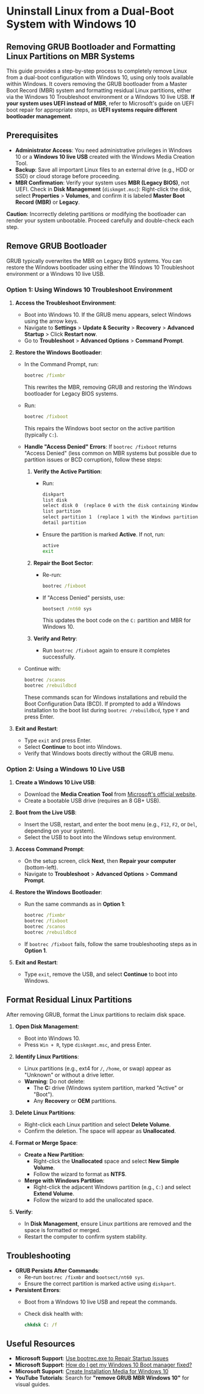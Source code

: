 # Uninstall Linux from a Dual-Boot System with Windows 10

## Removing GRUB Bootloader and Formatting Linux Partitions on MBR Systems

This guide provides a step-by-step process to completely remove Linux from a dual-boot configuration with Windows 10, using only tools available within Windows. It covers removing the GRUB bootloader from a Master Boot Record (MBR) system and formatting residual Linux partitions, either via the Windows 10 Troubleshoot environment or a Windows 10 live USB. **If your system uses UEFI instead of MBR**, refer to Microsoft's guide on UEFI boot repair for appropriate steps, as **UEFI systems require different bootloader management**.

## Prerequisites

- **Administrator Access**: You need administrative privileges in Windows 10 or a **Windows 10 live USB** created with the Windows Media Creation Tool.
- **Backup**: Save all important Linux files to an external drive (e.g., HDD or SSD) or cloud storage before proceeding.
- **MBR Confirmation**: Verify your system uses **MBR (Legacy BIOS)**, not UEFI. Check in **Disk Management** (`diskmgmt.msc`): Right-click the disk, select **Properties** > **Volumes**, and confirm it is labeled **Master Boot Record (MBR)** or **Legacy**.

**Caution**: Incorrectly deleting partitions or modifying the bootloader can render your system unbootable. Proceed carefully and double-check each step.

## Remove GRUB Bootloader

GRUB typically overwrites the MBR on Legacy BIOS systems. You can restore the Windows bootloader using either the Windows 10 Troubleshoot environment or a Windows 10 live USB.

### Option 1: Using Windows 10 Troubleshoot Environment

1. **Access the Troubleshoot Environment**:
   - Boot into Windows 10. If the GRUB menu appears, select Windows using the arrow keys.
   - Navigate to **Settings** > **Update & Security** > **Recovery** > **Advanced Startup** > Click **Restart now**.
   - Go to **Troubleshoot** > **Advanced Options** > **Command Prompt**.

2. **Restore the Windows Bootloader**:
   - In the Command Prompt, run:

     ```cmd
     bootrec /fixmbr
     ```

     This rewrites the MBR, removing GRUB and restoring the Windows bootloader for Legacy BIOS systems.

   - Run:

     ```cmd
     bootrec /fixboot
     ```

     This repairs the Windows boot sector on the active partition (typically `C:`).

   - **Handle "Access Denied" Errors**:
     If `bootrec /fixboot` returns "Access Denied" (less common on MBR systems but possible due to partition issues or BCD corruption), follow these steps:
     1. **Verify the Active Partition**:
        - Run:

          ```cmd
          diskpart
          list disk
          select disk 0  (replace 0 with the disk containing Windows, usually marked with an asterisk `*`)
          list partition
          select partition 1  (replace 1 with the Windows partition, typically `C:`, marked as "Primary")
          detail partition
          ```

        - Ensure the partition is marked **Active**. If not, run:

          ```cmd
          active
          exit
          ```

     2. **Repair the Boot Sector**:
        - Re-run:

          ```cmd
          bootrec /fixboot
          ```

        - If "Access Denied" persists, use:

          ```cmd
          bootsect /nt60 sys
          ```

          This updates the boot code on the `C:` partition and MBR for Windows 10.

     3. **Verify and Retry**:
        - Run `bootrec /fixboot` again to ensure it completes successfully.

   - Continue with:

     ```cmd
     bootrec /scanos
     bootrec /rebuildbcd
     ```

     These commands scan for Windows installations and rebuild the Boot Configuration Data (BCD). If prompted to add a Windows installation to the boot list during `bootrec /rebuildbcd`, type `Y` and press Enter.

3. **Exit and Restart**:
   - Type `exit` and press Enter.
   - Select **Continue** to boot into Windows.
   - Verify that Windows boots directly without the GRUB menu.

### Option 2: Using a Windows 10 Live USB

1. **Create a Windows 10 Live USB**:
   - Download the **Media Creation Tool** from [Microsoft's official website](https://www.microsoft.com/software-download/windows10).
   - Create a bootable USB drive (requires an 8 GB+ USB).

2. **Boot from the Live USB**:
   - Insert the USB, restart, and enter the boot menu (e.g., `F12`, `F2`, or `Del`, depending on your system).
   - Select the USB to boot into the Windows setup environment.

3. **Access Command Prompt**:
   - On the setup screen, click **Next**, then **Repair your computer** (bottom-left).
   - Navigate to **Troubleshoot** > **Advanced Options** > **Command Prompt**.

4. **Restore the Windows Bootloader**:
   - Run the same commands as in **Option 1**:

     ```cmd
     bootrec /fixmbr
     bootrec /fixboot
     bootrec /scanos
     bootrec /rebuildbcd
     ```

   - If `bootrec /fixboot` fails, follow the same troubleshooting steps as in **Option 1**.

5. **Exit and Restart**:
   - Type `exit`, remove the USB, and select **Continue** to boot into Windows.

## Format Residual Linux Partitions

After removing GRUB, format the Linux partitions to reclaim disk space.

1. **Open Disk Management**:
   - Boot into Windows 10.
   - Press `Win + R`, type `diskmgmt.msc`, and press Enter.

2. **Identify Linux Partitions**:
   - Linux partitions (e.g., ext4 for `/`, `/home`, or swap) appear as "Unknown" or without a drive letter.
   - **Warning**: Do not delete:
     - The **C:** drive (Windows system partition, marked "Active" or "Boot").
     - Any **Recovery** or **OEM** partitions.

3. **Delete Linux Partitions**:
   - Right-click each Linux partition and select **Delete Volume**.
   - Confirm the deletion. The space will appear as **Unallocated**.

4. **Format or Merge Space**:
   - **Create a New Partition**:
     - Right-click the **Unallocated** space and select **New Simple Volume**.
     - Follow the wizard to format as **NTFS**.
   - **Merge with Windows Partition**:
     - Right-click the adjacent Windows partition (e.g., `C:`) and select **Extend Volume**.
     - Follow the wizard to add the unallocated space.

5. **Verify**:
   - In **Disk Management**, ensure Linux partitions are removed and the space is formatted or merged.
   - Restart the computer to confirm system stability.

## Troubleshooting

- **GRUB Persists After Commands**:
  - Re-run `bootrec /fixmbr` and `bootsect/nt60 sys`.
  - Ensure the correct partition is marked active using `diskpart`.
- **Persistent Errors**:
  - Boot from a Windows 10 live USB and repeat the commands.
  - Check disk health with:

    ```cmd
    chkdsk C: /f
    ```

## Useful Resources

- **Microsoft Support**: [Use bootrec.exe to Repair Startup Issues](https://support.microsoft.com/en-us/help/927392/use-bootrec-exe-in-the-windows-re-to-repair-startup-issues)
- **Microsoft Support**: [How do I get my Windows 10 Boot manager fixed?](https://learn.microsoft.com/en-us/answers/questions/3953603/how-do-i-get-my-windows-10-boot-manager-fixed)
- **Microsoft Support**: [Create Installation Media for Windows 10](https://support.microsoft.com/en-us/windows/create-installation-media-for-windows-99a58364-8c02-206f-aa6f-40c3b507420d#id0ejd=windows_10)
- **YouTube Tutorials**: Search for **"remove GRUB MBR Windows 10"** for visual guides.
